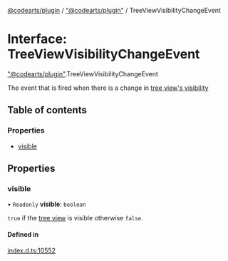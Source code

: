[@codearts/plugin](../README.md) / ["@codearts/plugin"](../modules/_codearts_plugin_.md) / TreeViewVisibilityChangeEvent

# Interface: TreeViewVisibilityChangeEvent

["@codearts/plugin"](../modules/_codearts_plugin_.md).TreeViewVisibilityChangeEvent

The event that is fired when there is a change in [tree view's visibility](codearts_plugin_.TreeView.md#visible)

## Table of contents

### Properties

- [visible](codearts_plugin_.TreeViewVisibilityChangeEvent.md#visible)

## Properties

### visible

• `Readonly` **visible**: `boolean`

`true` if the [tree view](codearts_plugin_.TreeView.md) is visible otherwise `false`.

#### Defined in

[index.d.ts:10552](https://github.com/xyz-fish/cloudide-plugin-api/blob/9927cd6/index.d.ts#L10552)
